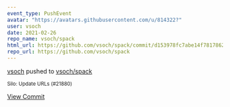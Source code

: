```yaml
---
event_type: PushEvent
avatar: "https://avatars.githubusercontent.com/u/814322?"
user: vsoch
date: 2021-02-26
repo_name: vsoch/spack
html_url: https://github.com/vsoch/spack/commit/d153978fc7abe14f78178620fcc4679af97c4ddf
repo_url: https://github.com/vsoch/spack
---
```


<a href='https://github.com/vsoch' target='_blank'>vsoch</a> pushed to <a href='https://github.com/vsoch/spack' target='_blank'>vsoch/spack</a>

<small>Silo: Update URLs (#21880)</small>

<a href='https://github.com/vsoch/spack/commit/d153978fc7abe14f78178620fcc4679af97c4ddf' target='_blank'>View Commit</a>
